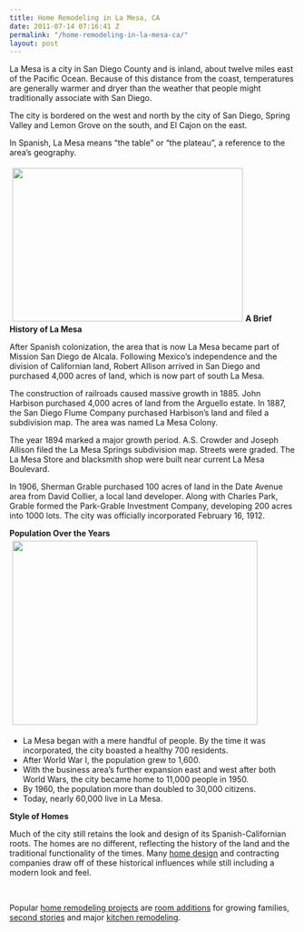 ```yaml
---
title: Home Remodeling in La Mesa, CA
date: 2011-07-14 07:16:41 Z
permalink: "/home-remodeling-in-la-mesa-ca/"
layout: post
---
```


La Mesa is a city in San Diego County and is inland, about twelve miles east of the Pacific Ocean. Because of this distance from the coast, temperatures are generally warmer and dryer than the weather that people might traditionally associate with San Diego.

The city is bordered on the west and north by the city of San Diego, Spring Valley and Lemon Grove on the south, and El Cajon on the east.

In Spanish, La Mesa means “the table” or “the plateau”, a reference to the area’s geography.

<img class="alignleft" style="margin: 5px;" title="La Mesa Kitchen Remodel" src="http://www.murraylampert.com/images/gallery/kitch/berger.jpg" alt="" width="406" height="270" /><strong>A Brief History of La Mesa</strong>

After Spanish colonization, the area that is now La Mesa became part of Mission San Diego de Alcala. Following Mexico’s independence and the division of Californian land, Robert Allison arrived in San Diego and purchased 4,000 acres of land, which is now part of south La Mesa.

The construction of railroads caused massive growth in 1885. John Harbison purchased 4,000 acres of land from the Arguello estate. In 1887, the San Diego Flume Company purchased Harbison’s land and filed a subdivision map. The area was named La Mesa Colony.

The year 1894 marked a major growth period. A.S. Crowder and Joseph Allison filed the La Mesa Springs subdivision map. Streets were graded. The La Mesa Store and blacksmith shop were built near current La Mesa Boulevard.

In 1906, Sherman Grable purchased 100 acres of land in the Date Avenue area from David Collier, a local land developer. Along with Charles Park, Grable formed the Park-Grable Investment Company, developing 200 acres into 1000 lots. The city was officially incorporated February 16, 1912.

<strong>Population Over the Years</strong><img class="alignright" style="margin: 5px;" title="La Mesa Home Remodeling" src="http://www.murraylampert.com/images/gallery/ra/lagrum.jpg" alt="" width="432" height="324" />
<ul>
	<li>La Mesa began with a mere handful of people. By the time it was incorporated, the city boasted a healthy 700 residents.</li>
	<li>After World War I, the population grew to 1,600.</li>
	<li>With the business area’s further expansion east and west after both World Wars, the city became home to 11,000 people in 1950.</li>
	<li>By 1960, the population more than doubled to 30,000 citizens.</li>
	<li>Today, nearly 60,000 live in La Mesa.</li>
</ul>
<strong>
Style of Homes</strong>

Much of the city still retains the look and design of its Spanish-Californian roots. The homes are no different, reflecting the history of the land and the traditional functionality of the times. Many <a href="http://www.murraylampert.com/index.php">home design</a> and contracting companies draw off of these historical influences while still including a modern look and feel.

&nbsp;

Popular <a href="http://www.murraylampert.com/remodel/">home remodeling projects</a> are <a href="http://www.murraylampert.com/san-diego-room-additions/">room additions</a> for growing families, <a href="http://www.murraylampert.com/san-diego-second-story-addition/">second stories</a> and major <a href="http://www.murraylampert.com/san-diego-kitchen-remodeling-services/">kitchen remodeling</a>.
